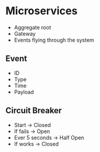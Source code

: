 # Microservices

*   Aggregate root
*   Gateway
*   Events flying through the system

## Event

*   ID
*   Type
*   Time
*   Payload

## Circuit Breaker
* Start -> Closed
* If fails -> Open
* Ever 5 seconds -> Half Open
* If works -> Closed